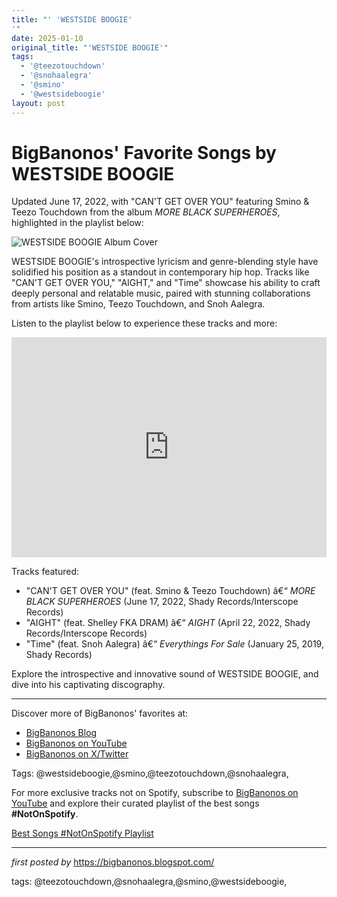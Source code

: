 ```yaml
---
title: "' 'WESTSIDE BOOGIE'
'"
date: 2025-01-10
original_title: "'WESTSIDE BOOGIE'"
tags:
  - '@teezotouchdown'
  - '@snohaalegra'
  - '@smino'
  - '@westsideboogie'
layout: post
---
```

<div class="post-title"> <h1>BigBanonos' Favorite Songs by WESTSIDE BOOGIE</h1>
</div>
<p>Updated June 17, 2022, with "CAN'T GET OVER YOU" featuring Smino & Teezo Touchdown from the album <i>MORE BLACK SUPERHEROES</i>, highlighted in the playlist below:</p>
<div class="post-image"> <img src="https://app.hiphopdx.com/wp-content/uploads/2022/06/westside-boogie-more-black-superheroes-tracklist-release-date.jpg?w=1200" alt="WESTSIDE BOOGIE Album Cover">
</div>
<p>WESTSIDE BOOGIE's introspective lyricism and genre-blending style have solidified his position as a standout in contemporary hip hop. Tracks like "CAN'T GET OVER YOU," "AIGHT," and "Time" showcase his ability to craft deeply personal and relatable music, paired with stunning collaborations from artists like Smino, Teezo Touchdown, and Snoh Aalegra.</p>
<p>Listen to the playlist below to experience these tracks and more:</p>
<div class="spotify-embed"> <iframe src="https://open.spotify.com/embed/playlist/1AZb11gCDjsOsznEQcpucP?utm_source=generator" width="100%" height="352" frameBorder="0" allowfullscreen="" allow="autoplay; clipboard-write; encrypted-media; fullscreen; picture-in-picture" loading="lazy"></iframe>
</div>
<p>Tracks featured:</p>
<ul> <li>"CAN'T GET OVER YOU" (feat. Smino & Teezo Touchdown) â€“ <i>MORE BLACK SUPERHEROES</i> (June 17, 2022, Shady Records/Interscope Records)</li> <li>"AIGHT" (feat. Shelley FKA DRAM) â€“ <i>AIGHT</i> (April 22, 2022, Shady Records/Interscope Records)</li> <li>"Time" (feat. Snoh Aalegra) â€“ <i>Everythings For Sale</i> (January 25, 2019, Shady Records)</li>
</ul>
<p>Explore the introspective and innovative sound of WESTSIDE BOOGIE, and dive into his captivating discography.</p>
<hr>
<div class="post-footer"> <p>Discover more of BigBanonos' favorites at:</p> <ul> <li><a href="https://bigbanonos.blogspot.com/" target="_blank">BigBanonos Blog</a></li> <li><a href="https://www.youtube.com/@BigBanonos" target="_blank">BigBanonos on YouTube</a></li> <li><a href="https://x.com/bigbanonos" target="_blank">BigBanonos on X/Twitter</a></li> </ul>
</div>
<div class="post-tags"> Tags: @westsideboogie,@smino,@teezotouchdown,@snohaalegra,
</div>


<!--Subscribe and Playlist Links-->
<div>
    <p>For more exclusive tracks not on Spotify, subscribe to <a href="https://www.youtube.com/@BigBanonos" target="_blank">BigBanonos on YouTube</a> and explore their curated playlist of the best songs <strong>#NotOnSpotify</strong>.</p>
    <p><a href="https://www.youtube.com/playlist?list=PLtuNtuTatqI0kFahUCbtbfenC_ET5O_tr" target="_blank">Best Songs #NotOnSpotify Playlist<br /></a></p></div>

<hr />

<p><em>first posted by</em> <a href="https://bigbanonos.blogspot.com/" rel="noopener" target="_new">https://bigbanonos.blogspot.com/</a></p>

<p>tags: @teezotouchdown,@snohaalegra,@smino,@westsideboogie,</p>
